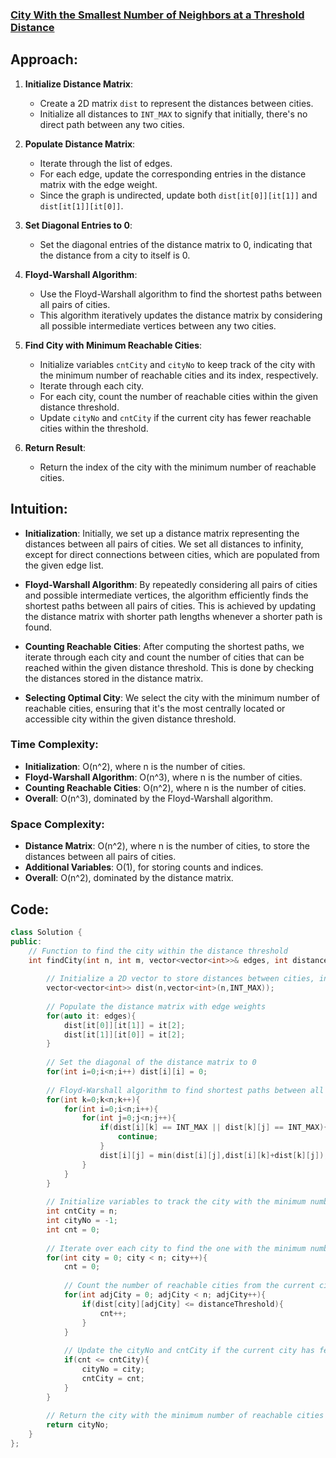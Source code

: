 ### [City With the Smallest Number of Neighbors at a Threshold Distance](https://www.geeksforgeeks.org/problems/city-with-the-smallest-number-of-neighbors-at-a-threshold-distance/1)

## Approach:

1. **Initialize Distance Matrix**: 
   - Create a 2D matrix `dist` to represent the distances between cities.
   - Initialize all distances to `INT_MAX` to signify that initially, there's no direct path between any two cities.

2. **Populate Distance Matrix**:
   - Iterate through the list of edges.
   - For each edge, update the corresponding entries in the distance matrix with the edge weight.
   - Since the graph is undirected, update both `dist[it[0]][it[1]]` and `dist[it[1]][it[0]]`.

3. **Set Diagonal Entries to 0**:
   - Set the diagonal entries of the distance matrix to 0, indicating that the distance from a city to itself is 0.

4. **Floyd-Warshall Algorithm**:
   - Use the Floyd-Warshall algorithm to find the shortest paths between all pairs of cities.
   - This algorithm iteratively updates the distance matrix by considering all possible intermediate vertices between any two cities.

5. **Find City with Minimum Reachable Cities**:
   - Initialize variables `cntCity` and `cityNo` to keep track of the city with the minimum number of reachable cities and its index, respectively.
   - Iterate through each city.
   - For each city, count the number of reachable cities within the given distance threshold.
   - Update `cityNo` and `cntCity` if the current city has fewer reachable cities within the threshold.

6. **Return Result**:
   - Return the index of the city with the minimum number of reachable cities.

## Intuition:

- **Initialization**: Initially, we set up a distance matrix representing the distances between all pairs of cities. We set all distances to infinity, except for direct connections between cities, which are populated from the given edge list.

- **Floyd-Warshall Algorithm**: By repeatedly considering all pairs of cities and possible intermediate vertices, the algorithm efficiently finds the shortest paths between all pairs of cities. This is achieved by updating the distance matrix with shorter path lengths whenever a shorter path is found.

- **Counting Reachable Cities**: After computing the shortest paths, we iterate through each city and count the number of cities that can be reached within the given distance threshold. This is done by checking the distances stored in the distance matrix.

- **Selecting Optimal City**: We select the city with the minimum number of reachable cities, ensuring that it's the most centrally located or accessible city within the given distance threshold.

### Time Complexity:
- **Initialization**: O(n^2), where n is the number of cities.
- **Floyd-Warshall Algorithm**: O(n^3), where n is the number of cities.
- **Counting Reachable Cities**: O(n^2), where n is the number of cities.
- **Overall**: O(n^3), dominated by the Floyd-Warshall algorithm.

### Space Complexity:
- **Distance Matrix**: O(n^2), where n is the number of cities, to store the distances between all pairs of cities.
- **Additional Variables**: O(1), for storing counts and indices.
- **Overall**: O(n^2), dominated by the distance matrix.

## Code:
```cpp
class Solution {
public:
    // Function to find the city within the distance threshold
    int findCity(int n, int m, vector<vector<int>>& edges, int distanceThreshold) {
        
        // Initialize a 2D vector to store distances between cities, initialized with maximum value
        vector<vector<int>> dist(n,vector<int>(n,INT_MAX));
        
        // Populate the distance matrix with edge weights
        for(auto it: edges){
            dist[it[0]][it[1]] = it[2];
            dist[it[1]][it[0]] = it[2];
        }
        
        // Set the diagonal of the distance matrix to 0
        for(int i=0;i<n;i++) dist[i][i] = 0;
        
        // Floyd-Warshall algorithm to find shortest paths between all pairs of cities
        for(int k=0;k<n;k++){
            for(int i=0;i<n;i++){
                for(int j=0;j<n;j++){
                    if(dist[i][k] == INT_MAX || dist[k][j] == INT_MAX){
                        continue;
                    }
                    dist[i][j] = min(dist[i][j],dist[i][k]+dist[k][j]);
                }
            }
        }
        
        // Initialize variables to track the city with the minimum number of reachable cities within distanceThreshold
        int cntCity = n;
        int cityNo = -1;
        int cnt = 0;
        
        // Iterate over each city to find the one with the minimum number of reachable cities within distanceThreshold
        for(int city = 0; city < n; city++){
            cnt = 0;
            
            // Count the number of reachable cities from the current city within distanceThreshold
            for(int adjCity = 0; adjCity < n; adjCity++){
                if(dist[city][adjCity] <= distanceThreshold){
                    cnt++;
                }
            }
            
            // Update the cityNo and cntCity if the current city has fewer reachable cities within distanceThreshold
            if(cnt <= cntCity){
                cityNo = city;
                cntCity = cnt;
            }
        }
        
        // Return the city with the minimum number of reachable cities within distanceThreshold
        return cityNo;
    }
};
```
